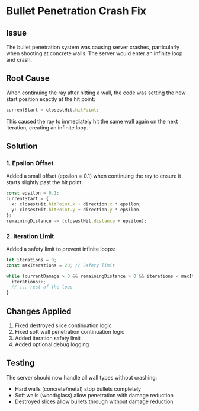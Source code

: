 # Bullet Penetration Crash Fix

## Issue
The bullet penetration system was causing server crashes, particularly when shooting at concrete walls. The server would enter an infinite loop and crash.

## Root Cause
When continuing the ray after hitting a wall, the code was setting the new start position exactly at the hit point:
```typescript
currentStart = closestHit.hitPoint;
```

This caused the ray to immediately hit the same wall again on the next iteration, creating an infinite loop.

## Solution

### 1. Epsilon Offset
Added a small offset (epsilon = 0.1) when continuing the ray to ensure it starts slightly past the hit point:
```typescript
const epsilon = 0.1;
currentStart = {
  x: closestHit.hitPoint.x + direction.x * epsilon,
  y: closestHit.hitPoint.y + direction.y * epsilon
};
remainingDistance -= (closestHit.distance + epsilon);
```

### 2. Iteration Limit
Added a safety limit to prevent infinite loops:
```typescript
let iterations = 0;
const maxIterations = 20; // Safety limit

while (currentDamage > 0 && remainingDistance > 0 && iterations < maxIterations) {
  iterations++;
  // ... rest of the loop
}
```

## Changes Applied
1. Fixed destroyed slice continuation logic
2. Fixed soft wall penetration continuation logic
3. Added iteration safety limit
4. Added optional debug logging

## Testing
The server should now handle all wall types without crashing:
- Hard walls (concrete/metal) stop bullets completely
- Soft walls (wood/glass) allow penetration with damage reduction
- Destroyed slices allow bullets through without damage reduction 